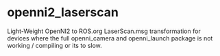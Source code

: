 openni2_laserscan
=================

Light-Weight OpenNI2 to ROS.org LaserScan.msg transformation for devices where the full openni_camera and openni_launch package is not working / compiling or its to slow.

